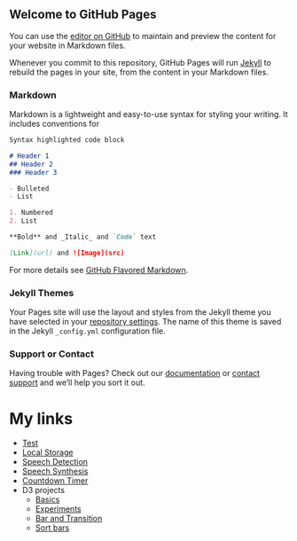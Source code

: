## Welcome to GitHub Pages

You can use the [editor on GitHub](https://github.com/atassani/atassani.github.io/edit/master/README.md) to maintain and preview the content for your website in Markdown files.

Whenever you commit to this repository, GitHub Pages will run [Jekyll](https://jekyllrb.com/) to rebuild the pages in your site, from the content in your Markdown files.

### Markdown

Markdown is a lightweight and easy-to-use syntax for styling your writing. It includes conventions for

```markdown
Syntax highlighted code block

# Header 1
## Header 2
### Header 3

- Bulleted
- List

1. Numbered
2. List

**Bold** and _Italic_ and `Code` text

[Link](url) and ![Image](src)
```

For more details see [GitHub Flavored Markdown](https://guides.github.com/features/mastering-markdown/).

### Jekyll Themes

Your Pages site will use the layout and styles from the Jekyll theme you have selected in your [repository settings](https://github.com/atassani/atassani.github.io/settings). The name of this theme is saved in the Jekyll `_config.yml` configuration file.

### Support or Contact

Having trouble with Pages? Check out our [documentation](https://help.github.com/categories/github-pages-basics/) or [contact support](https://github.com/contact) and we’ll help you sort it out.

# My links
- [Test](test.html)
- [Local Storage](javascript30/15-LocalStorage/)
- [Speech Detection](javascript30/20-SpeechDetection/)
- [Speech Synthesis](javascript30/23-SpeechSynthesis/)
- [Countdown Timer](javascript30/29-CountdownTimer/)
- D3 projects
  - [Basics](d3/index.html)
  - [Experiments](d3project/)
  - [Bar and Transition](d3project/v3_bar_and_transition.html)
  - [Sort bars](d3project/v3_sort_bars.html)
